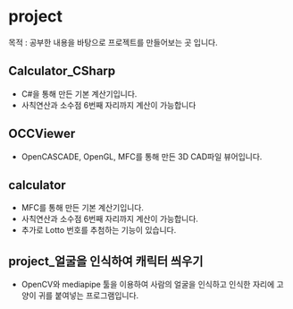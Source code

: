 # project
목적 : 공부한 내용을 바탕으로 프로젝트를 만들어보는 곳 입니다.
## Calculator_CSharp
+ C#을 통해 만든 기본 계산기입니다. 
+ 사칙연산과 소수점 6번째 자리까지 계산이 가능합니다
## OCCViewer
+ OpenCASCADE, OpenGL, MFC를 통해 만든 3D CAD파일 뷰어입니다.
## calculator
+ MFC를 통해 만든 기본 계산기입니다. 
+ 사칙연산과 소수점 6번째 자리까지 계산이 가능합니다.
+ 추가로 Lotto 번호를 추첨하는 기능이 있습니다.
## project_얼굴을 인식하여 캐릭터 씌우기
+ OpenCV와 mediapipe 툴을 이용하여 사람의 얼굴을 인식하고 인식한 자리에 고양이 귀를 붙여넣는 프로그램입니다.
